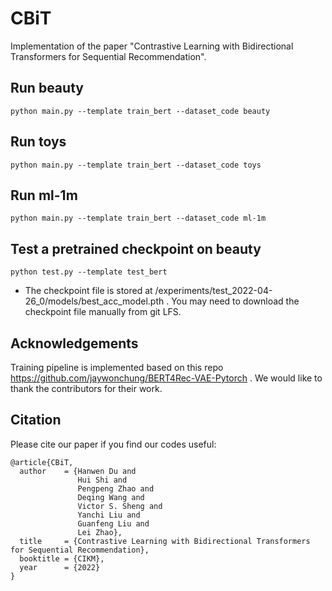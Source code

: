 # CBiT
Implementation of the paper "Contrastive Learning with Bidirectional Transformers for Sequential Recommendation".

## Run beauty
```
python main.py --template train_bert --dataset_code beauty
```

## Run toys
```
python main.py --template train_bert --dataset_code toys
```

## Run ml-1m
```
python main.py --template train_bert --dataset_code ml-1m
```

## Test a pretrained checkpoint on beauty
```
python test.py --template test_bert
```
* The checkpoint file is stored at /experiments/test_2022-04-26_0/models/best_acc_model.pth . You may need to download the checkpoint file manually from git LFS.

## Acknowledgements
Training pipeline is implemented based on this repo https://github.com/jaywonchung/BERT4Rec-VAE-Pytorch . We would like to thank the contributors for their work.

## Citation
Please cite our paper if you find our codes useful:

```
@article{CBiT,
  author    = {Hanwen Du and
               Hui Shi and
               Pengpeng Zhao and
               Deqing Wang and
               Victor S. Sheng and
               Yanchi Liu and
               Guanfeng Liu and
               Lei Zhao},
  title     = {Contrastive Learning with Bidirectional Transformers for Sequential Recommendation},
  booktitle = {CIKM},
  year      = {2022}
}
```
